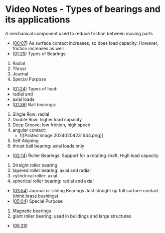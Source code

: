 # Video Notes - Types of bearings and its applications

A mechanical component used to reduce friction between moving parts
- ([00:07](https://www.youtube.com/watch?v=9922dfDgXqw#t=7.456346929428101))
As surface contact increases, so does load capacity. However, friction increases as well
- ([01:25](https://www.youtube.com/watch?v=9922dfDgXqw#t=85.422016))
Types of Bearings:
1. Radial
2. Thrust
3. Journal
4. Special Purpose
- ([01:24](https://www.youtube.com/watch?v=9922dfDgXqw#t=84.85208146680469))
Types of load:
- radial and 
- axial loads
- ([01:38](https://www.youtube.com/watch?v=9922dfDgXqw#t=98.48429400953674))
Ball bearings:
1. Single Row: radial
2. Double Row: higher load capacity
3. Deep Groove: low friction, high speed
4. angular contact: 
	- ![[Pasted image 20240204231644.png]]
5. Self Aligning
6. thrust ball bearing: axial loads only
- ([02:14](https://www.youtube.com/watch?v=9922dfDgXqw#t=134.76168978256226))
Roller Bearings:
Support for a rotating shaft. High load capacity
1. Straight roller bearing
2. tapered roller bearing: axial and radial
3. cylindrical roller: axial
4. spherical roller bearing: radial and axial
- ([03:54](https://www.youtube.com/watch?v=9922dfDgXqw#t=234.051104))
Journal or sliding Bearings
Just straight up full surface contact. (think brass bushings)
- ([05:04](https://www.youtube.com/watch?v=9922dfDgXqw#t=304.445766))
Special Purpose
1. Magnetic bearings
2. giant roller bearing: used in buildings and large structures
- ([05:29](https://www.youtube.com/watch?v=9922dfDgXqw#t=329.4109969256134))


